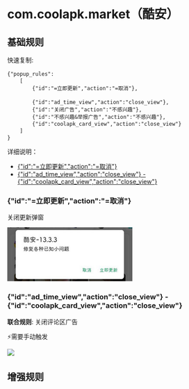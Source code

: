 # com.coolapk.market（酷安）

## 基础规则

快速复制:
```
{"popup_rules":
    [
        {"id":"=立即更新","action":"=取消"},

        {"id":"ad_time_view","action":"close_view"},
        {"id":"关闭广告","action":"不感兴趣"},
        {"id":"不感兴趣&举报广告","action":"不感兴趣"},
        {"id":"coolapk_card_view","action":"close_view"}
    ]
}
```
详细说明：
- [{"id":"=立即更新","action":"=取消"}](#id立即更新action取消)
- [{"id":"ad_time_view","action":"close_view"} - {"id":"coolapk_card_view","action":"close_view"}](#idad_time_viewactionclose_view---idcoolapk_card_viewactionclose_view)

### {"id":"=立即更新","action":"=取消"}
关闭更新弹窗

![](./assets/更新弹窗.jpg)

### {"id":"ad_time_view","action":"close_view"} - {"id":"coolapk_card_view","action":"close_view"}
**联合规则**: 关闭评论区广告

⚡需要手动触发

![](./assets/评论区广告.jpg)

## 增强规则
